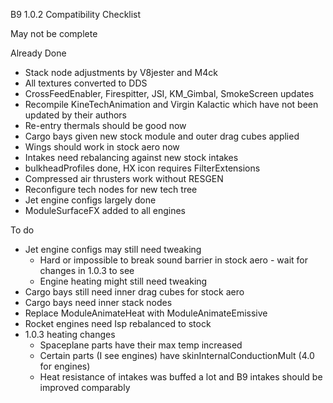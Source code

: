 B9 1.0.2 Compatibility Checklist

May not be complete

Already Done

* Stack node adjustments by V8jester and M4ck
* All textures converted to DDS
* CrossFeedEnabler, Firespitter, JSI, KM_Gimbal, SmokeScreen updates
* Recompile KineTechAnimation and Virgin Kalactic which have not been updated by their authors
* Re-entry thermals should be good now
* Cargo bays given new stock module and outer drag cubes applied
* Wings should work in stock aero now
* Intakes need rebalancing against new stock intakes
* bulkheadProfiles done, HX icon requires FilterExtensions
* Compressed air thrusters work without RESGEN
* Reconfigure tech nodes for new tech tree
* Jet engine configs largely done
* ModuleSurfaceFX added to all engines

To do

* Jet engine configs may still need tweaking
	* Hard or impossible to break sound barrier in stock aero - wait for changes in 1.0.3 to see
	* Engine heating might still need tweaking
* Cargo bays still need inner drag cubes for stock aero
* Cargo bays need inner stack nodes
* Replace ModuleAnimateHeat with ModuleAnimateEmissive
* Rocket engines need Isp rebalanced to stock
* 1.0.3 heating changes
	* Spaceplane parts have their max temp increased
	* Certain parts (I see engines) have skinInternalConductionMult (4.0 for engines)
	* Heat resistance of intakes was buffed a lot and B9 intakes should be improved comparably